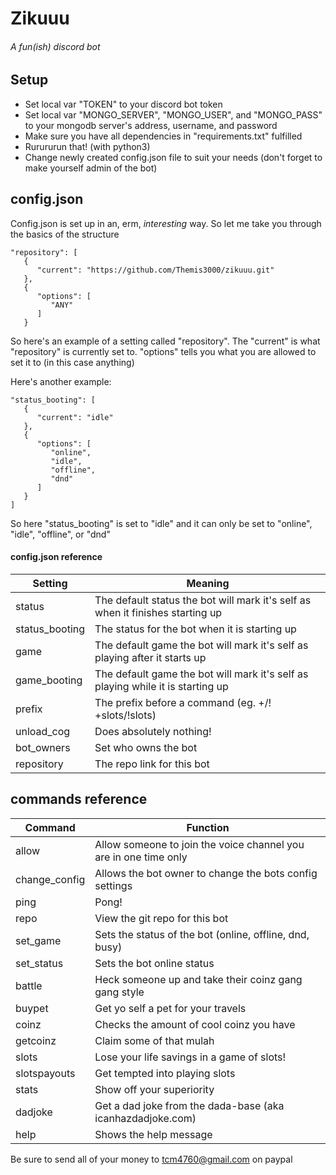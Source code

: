 # Zikuuu
###### *A fun(ish) discord bot*
## Setup
* Set local var "TOKEN" to your discord bot token
* Set local var "MONGO_SERVER", "MONGO_USER", and "MONGO_PASS" to your mongodb server's address, username, and password
* Make sure you have all dependencies in "requirements.txt" fulfilled
* Rurururun that! (with python3)
* Change newly created config.json file to suit your needs (don't forget to make yourself admin of the bot)

## config.json
Config.json is set up in an, erm, *interesting* way. So let me take you through the basics of the structure
```
"repository": [
   {
      "current": "https://github.com/Themis3000/zikuuu.git"
   },
   {
      "options": [
         "ANY"
      ]
   }
```
So here's an example of a setting called "repository". The "current" is what "repository" is currently set to. "options"
tells you what you are allowed to set it to (in this case anything)

Here's another example:
```
"status_booting": [
   {
      "current": "idle"
   },
   {
      "options": [
         "online",
         "idle",
         "offline",
         "dnd"
      ]
   }
]
```
So here "status_booting" is set to "idle" and it can only be set to "online", "idle", "offline", or "dnd"
#### config.json reference
Setting | Meaning
--------|--------
status | The default status the bot will mark it's self as when it finishes starting up
status_booting | The status for the bot when it is starting up
game | The default game the bot will mark it's self as playing after it starts up
game_booting | The default game the bot will mark it's self as playing while it is starting up
prefix | The prefix before a command (eg. +/! +slots/!slots)
unload_cog | Does absolutely nothing!
bot_owners | Set who owns the bot
repository | The repo link for this bot

## commands reference
Command | Function
--------|---------
allow | Allow someone to join the voice channel you are in one time only
change_config | Allows the bot owner to change the bots config settings
ping | Pong!
repo | View the git repo for this bot
set_game | Sets the status of the bot (online, offline, dnd, busy)
set_status | Sets the bot online status
battle | Heck someone up and take their coinz gang gang style
buypet | Get yo self a pet for your travels
coinz | Checks the amount of cool coinz you have
getcoinz | Claim some of that mulah
slots | Lose your life savings in a game of slots!
slotspayouts | Get tempted into playing slots
stats | Show off your superiority
dadjoke | Get a dad joke from the dada-base (aka icanhazdadjoke.com)
help | Shows the help message


Be sure to send all of your money to tcm4760@gmail.com on paypal
